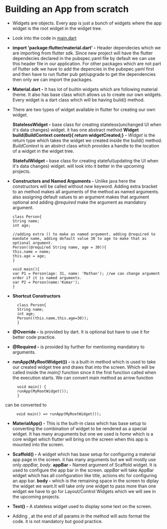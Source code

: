 # Building an App from scratch

 *  Widgets are objects. Every app is just a bunch of widgets where the app widget is the root widget in the widget tree.
 
 * Look into the code in [main.dart](https://github.com/visitmathaneid/Flutter/blob/master/flutter_basics_second/lib/main.dart)

 *  **import 'package:flutter/material.dart' -** Header dependecies which we are importing from flutter sdk. Since new project will have the flutter dependecies declared in the pubspec.yaml file by default we can use this header file in our application. For other packages which are not part of flutter sdk we have to add the depencies in the pubspec.yaml first and then have to run flutter pub get/upgrade to get the dependencies then only we can import the packages.
 * **Material.dart -** It has lot of builtin widgets which are following material theme. It also has base class which allows us to create our own widgets. Every widget is a dart class which will be having build() method.
 * There are two types of widget available in flutter for creating our own widget. 
 
    **StatelessWidget -** base class for creating stateless(unchanged UI when it's data changes) widget. it has one abstract method    **Widget build(BuildContext context){ return widgetCreated;} -** *Widget* is the return type which takes the widget we created inside the build() method. *BuildContext* is an abstrct class which provides a handle to the location of a widget in the widget tree.
    
   **StatefulWidget -** base class for creating stateful(updating the UI when it's data changes) widget. will look into it better in the upcoming projects.
   
 * **Constructors and Named Arguments -** Unlike java here the constructors will be called without *new* keyword. Adding extra bracket to an method makes all arguments of the method as named arguments. also assigning default values to an argument makes that argument optional and adding *@required* make the argument as mandatory argument.
 
    ```
    class Person{
    String name;
    int age;
    
    //adding extra () to make as named argument. adding @required to mandate name, adding default value 30 to age to make that as optional argument.
    Person((@required String name, age = 30)){ 
    this.name = name;
    this.age = age;
    }
    
    void main(){
    var P1 = Person(age: 31, name: 'Mathan'); //we can change argument order if it is named arguments.
    var P2 = Person(name:'Kumar');
    }
    ```
    
  * **Shortcut Constructors** 
      
        
          class Person{
          String name;
          int age;
          Person((this.name,this.age=30));
          }
          

* **@Override -** is provided by dart. It is optional but have to use it for better code practice. 
* **@Required -** is provided by further for mentioning mandatory to arguments.
 
 * **runApp(MyRootWidget()) -** is a built-in method which is used to take our created widget tree and draws that into the screen. Which will be called inside the *main()* function since it the first function called when the execution starts. We can convert main method as arrow function 
    
         void main() {
         runApp(MyRootWidget());
         }
         
can be converted to
         
         void main() => runApp(MyRootWidget());
      
       
* **MaterialApp() -** This is the built-in class which has base setup to converting  the combination of widget to be rendered as a special widget. It has many aruguments but one we used is *home* which is a core widget which flutter will bring on the screen when this app is mounted into the screen.

* **Scaffold() -** A widget which has base setup for configuring a material app page in the screen. it has many arguments but we will mostly use only *appBar, body*. 
**appBar -** Named argument of Scaffold widget. It is used to configure the app bar in the screen. *appBar* will take AppBar widget which has all configuration like title, actions etc for configuring an app bar.
**body -** which is the remaining space in the screen to diplay the widget we want.It will take only one widget to pass more than one widget we have to go for Layout/Control Widgets which we will see in the upcoming projects.

* **Text() -** A stateless widget used to display some text on the screen.
    
* Adding , at the end of all params in the method will auto format the code. it is not mandatory but good practice.    
 
 
 
